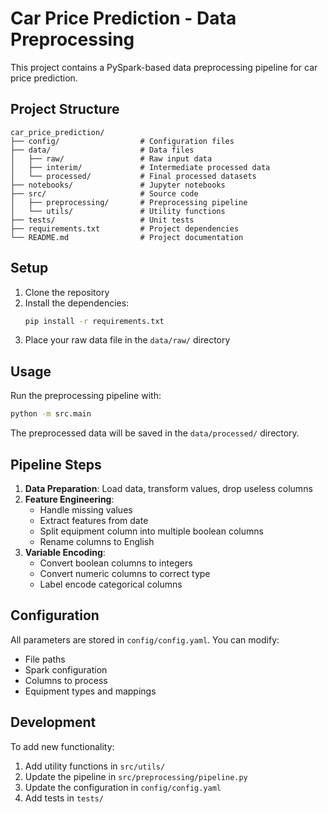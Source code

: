 # Car Price Prediction - Data Preprocessing

This project contains a PySpark-based data preprocessing pipeline for car price prediction.


## Project Structure


```
car_price_prediction/
├── config/                  # Configuration files
├── data/                    # Data files
│   ├── raw/                 # Raw input data
│   ├── interim/             # Intermediate processed data
│   └── processed/           # Final processed datasets
├── notebooks/               # Jupyter notebooks
├── src/                     # Source code
│   ├── preprocessing/       # Preprocessing pipeline
│   └── utils/               # Utility functions
├── tests/                   # Unit tests
├── requirements.txt         # Project dependencies
└── README.md                # Project documentation
```

## Setup

1. Clone the repository
2. Install the dependencies:
   ```bash
   pip install -r requirements.txt
   ```
3. Place your raw data file in the `data/raw/` directory

## Usage

Run the preprocessing pipeline with:

```bash
python -m src.main
```

The preprocessed data will be saved in the `data/processed/` directory.

## Pipeline Steps

1. **Data Preparation**: Load data, transform values, drop useless columns
2. **Feature Engineering**:
   - Handle missing values
   - Extract features from date
   - Split equipment column into multiple boolean columns
   - Rename columns to English
3. **Variable Encoding**:
   - Convert boolean columns to integers
   - Convert numeric columns to correct type
   - Label encode categorical columns

## Configuration

All parameters are stored in `config/config.yaml`. You can modify:
- File paths
- Spark configuration
- Columns to process
- Equipment types and mappings

## Development

To add new functionality:
1. Add utility functions in `src/utils/`
2. Update the pipeline in `src/preprocessing/pipeline.py`
3. Update the configuration in `config/config.yaml`
4. Add tests in `tests/`
